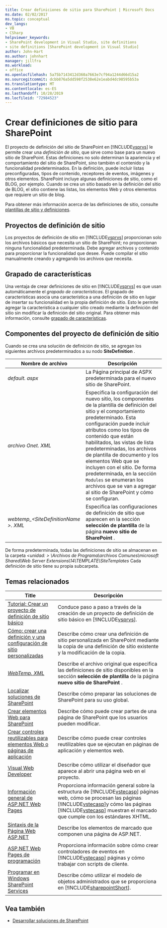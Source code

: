 ```yaml
---
title: Crear definiciones de sitio para SharePoint | Microsoft Docs
ms.date: 02/02/2017
ms.topic: conceptual
dev_langs:
- VB
- CSharp
helpviewer_keywords:
- SharePoint development in Visual Studio, site definitions
- site definitions [SharePoint development in Visual Studio]
author: John-Hart
ms.author: johnhart
manager: jillfra
ms.workload:
- office
ms.openlocfilehash: 5a75b7143412d360a7663e7cf94a1244d66d15a2
ms.sourcegitcommit: dcbb876a5dd598f2538e62e1eabd4dc98595b53a
ms.translationtype: MT
ms.contentlocale: es-ES
ms.lasthandoff: 10/28/2019
ms.locfileid: "72984523"
---
```

# <a name="create-site-definitions-for-sharepoint"></a>Crear definiciones de sitio para SharePoint
  El proyecto de definición del sitio de SharePoint en [!INCLUDE[vsprvs](../sharepoint/includes/vsprvs-md.md)] le permite crear una *definición de sitio*, que sirve como base para un nuevo sitio de SharePoint. Estas definiciones no solo determinan la apariencia y el comportamiento del sitio de SharePoint, sino también el contenido y la funcionalidad predeterminados. En la definición, puede incluir listas preconfiguradas, tipos de contenido, receptores de eventos, imágenes y otros elementos. SharePoint incluye algunas definiciones de sitio, como el BLOG, por ejemplo. Cuando se crea un sitio basado en la definición del sitio de BLOG, el sitio contiene las listas, los elementos Web y otros elementos que requiere un sitio de blog.

 Para obtener más información acerca de las definiciones de sitio, consulte [plantillas de sitio y definiciones](/previous-versions/office/developer/sharepoint-2010/ms434313(v=office.14)).

## <a name="site-definition-projects"></a>Proyectos de definición de sitio
 Los proyectos de definición de sitio en [!INCLUDE[vsprvs](../sharepoint/includes/vsprvs-md.md)] proporcionan solo los archivos básicos que necesita un sitio de SharePoint; no proporcionan ninguna funcionalidad predeterminada. Debe agregar archivos y contenido para proporcionar la funcionalidad que desee. Puede compilar el sitio manualmente creando y agregando los archivos que necesita.

## <a name="feature-stapling"></a>Grapado de características
 Una ventaja de crear definiciones de sitio en [!INCLUDE[vsprvs](../sharepoint/includes/vsprvs-md.md)] es que usan automáticamente el *grapado de características*. El grapado de características asocia una característica a una definición de sitio en lugar de insertar su funcionalidad en la propia definición de sitio. Esto le permite agregar la característica a cualquier sitio creado mediante la definición del sitio sin modificar la definición del sitio original. Para obtener más información, consulte [grapado de características](/previous-versions/office/developer/sharepoint-2007/bb861862(v=office.12)).

## <a name="site-definition-project-components"></a>Componentes del proyecto de definición de sitio
 Cuando se crea una solución de definición de sitio, se agregan los siguientes archivos predeterminados a su nodo **SiteDefinition** .

|Nombre de archivo|Descripción|
|---------------|-----------------|
|*default. aspx*|La Página principal de ASPX predeterminada para el nuevo sitio de SharePoint.|
|*archivo Onet. XML*|Especifica la configuración del nuevo sitio, los componentes de la plantilla de definición del sitio y el comportamiento predeterminado. Esta configuración puede incluir atributos como los tipos de contenido que están habilitados, las vistas de lista predeterminadas, los archivos de plantilla de documento y los elementos Web que se incluyen con el sitio. De forma predeterminada, en la sección `Modules` se enumeran los archivos que se van a agregar al sitio de SharePoint y cómo se configuran.|
|*webtemp_\<SiteDefinitionName >. XML*|Especifica las configuraciones de definición de sitio que aparecen en la sección **selección de plantilla** de la página **nuevo sitio de SharePoint** .|

 De forma predeterminada, todas las definiciones de sitio se almacenan en la carpeta *\<unidad: > \Archivos de Programa\archivos Comunes\microsoft Shared\Web Server Extensions\14\TEMPLATE\SiteTemplates* Cada definición de sitio tiene su propia subcarpeta.

## <a name="related-topics"></a>Temas relacionados

|Title|Descripción|
|-----------|-----------------|
|[Tutorial: Crear un proyecto de definición de sitio básico](../sharepoint/walkthrough-create-a-basic-site-definition-project.md)|Conduce paso a paso a través de la creación de un proyecto de definición de sitio básico en [!INCLUDE[vsprvs](../sharepoint/includes/vsprvs-md.md)].|
|[Cómo: crear una definición y una configuración de sitio personalizadas](/previous-versions/office/developer/sharepoint-2010/ms454677(v=office.14))|Describe cómo crear una definición de sitio personalizada en SharePoint mediante la copia de una definición de sitio existente y la modificación de la copia.|
|[*WebTemp. XML*](/previous-versions/office/developer/sharepoint-2010/ms447717(v=office.14))|Describe el archivo original que especifica las definiciones de sitio disponibles en la sección **selección de plantilla** de la página **nuevo sitio de SharePoint** .|
|[Localizar soluciones de SharePoint](../sharepoint/localizing-sharepoint-solutions.md)|Describe cómo preparar las soluciones de SharePoint para su uso global.|
|[Crear elementos Web para SharePoint](../sharepoint/creating-web-parts-for-sharepoint.md)|Describe cómo puede crear partes de una página de SharePoint que los usuarios pueden modificar.|
|[Crear controles reutilizables para elementos Web o páginas de aplicación](../sharepoint/creating-reusable-controls-for-web-parts-or-application-pages.md)|Describe cómo puede crear controles reutilizables que se ejecutan en páginas de aplicación y elementos web.|
|[Visual Web Developer](/previous-versions/visualstudio/visual-studio-2010/ms178093(v=vs.100))|Describe cómo utilizar el diseñador que aparece al abrir una página web en el proyecto.|
|[Información general de ASP.NET Web Pages](/previous-versions/aspnet/428509ah(v=vs.100))|Proporciona información general sobre la estructura de [!INCLUDE[vstecasp](../sharepoint/includes/vstecasp-md.md)] páginas web, cómo se procesan las páginas [!INCLUDE[vstecasp](../sharepoint/includes/vstecasp-md.md)]y cómo las páginas [!INCLUDE[vstecasp](../sharepoint/includes/vstecasp-md.md)] muestran el marcado que cumple con los estándares XHTML.|
|[Sintaxis de la Página Web ASP.NET](/previous-versions/aspnet/k33801s3(v=vs.100))|Describe los elementos de marcado que componen una página de ASP.NET.|
|[ASP.NET Web Pages de programación](/previous-versions/aspnet/0yt4zca8(v=vs.100))|Proporciona información sobre cómo crear controladores de eventos en [!INCLUDE[vstecasp](../sharepoint/includes/vstecasp-md.md)] páginas y cómo trabajar con scripts de cliente.|
|[Programar en Windows SharePoint Services](/previous-versions/office/developer/sharepoint-services/ms430674(v=office.12))|Describe cómo utilizar el modelo de objetos administrados que se proporciona en [!INCLUDE[sharepointShort](../sharepoint/includes/sharepointshort-md.md)].|

## <a name="see-also"></a>Vea también
- [Desarrollar soluciones de SharePoint](../sharepoint/developing-sharepoint-solutions.md)
